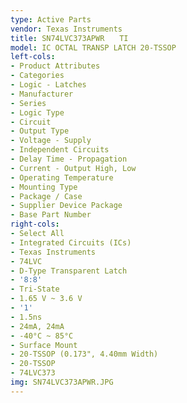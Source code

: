 ```yaml
---
type: Active Parts
vendor: Texas Instruments
title: SN74LVC373APWR　　TI
model: IC OCTAL TRANSP LATCH 20-TSSOP
left-cols:
- Product Attributes
- Categories
- Logic - Latches
- Manufacturer
- Series
- Logic Type
- Circuit
- Output Type
- Voltage - Supply
- Independent Circuits
- Delay Time - Propagation
- Current - Output High, Low
- Operating Temperature
- Mounting Type
- Package / Case
- Supplier Device Package
- Base Part Number
right-cols:
- Select All
- Integrated Circuits (ICs)
- Texas Instruments
- 74LVC
- D-Type Transparent Latch
- '8:8'
- Tri-State
- 1.65 V ~ 3.6 V
- '1'
- 1.5ns
- 24mA, 24mA
- -40°C ~ 85°C
- Surface Mount
- 20-TSSOP (0.173", 4.40mm Width)
- 20-TSSOP
- 74LVC373
img: SN74LVC373APWR.JPG
---
```

